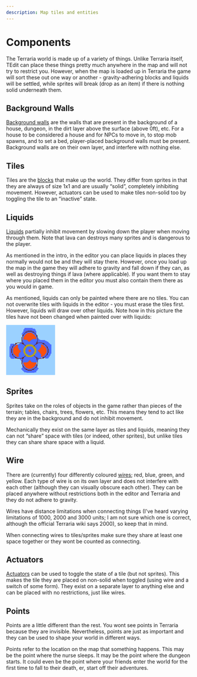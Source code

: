 ```yaml
---
description: Map tiles and entities
---
```


# Components

The Terraria world is made up of a variety of things. Unlike Terraria itself, TEdit can place these things pretty much anywhere in the map and will not try to restrict you. However, when the map is loaded up in Terraria the game will sort these out one way or another - gravity-adhering blocks and liquids will be settled, while sprites will break \(drop as an item\) if there is nothing solid underneath them.

## Background Walls

[Background walls](http://terraria.gamepedia.com/Wall) are the walls that are present in the background of a house, dungeon, in the dirt layer above the surface \(above 0ft\), etc. For a house to be considered a house and for NPCs to move in, to stop mob spawns, and to set a bed, player-placed background walls must be present. Background walls are on their own layer, and interfere with nothing else.

## Tiles

Tiles are the [blocks](http://terraria.gamepedia.com/Block) that make up the world. They differ from sprites in that they are always of size 1x1 and are usually “solid”, completely inhibiting movement. However, actuators can be used to make tiles non-solid too by toggling the tile to an “inactive” state.

## Liquids

[Liquids](http://terraria.gamepedia.com/Liquids) partially inhibit movement by slowing down the player when moving through them. Note that lava can destroys many sprites and is dangerous to the player.

As mentioned in the intro, in the editor you can place liquids in places they normally would not be and they will stay there. However, once you load up the map in the game they will adhere to gravity and fall down if they can, as well as destroying things if lava \(where applicable\). If you want them to stay where you placed them in the editor you must also contain them there as you would in game.

As mentioned, liquids can only be painted where there are no tiles. You can not overwrite tiles with liquids in the editor - you must erase the tiles first. However, liquids will draw over other liquids. Note how in this picture the tiles have not been changed when painted over with liquids:

![liquid](../.gitbook/assets/tedit_liquid_painting.png)

## Sprites

Sprites take on the roles of objects in the game rather than pieces of the terrain; tables, chairs, trees, flowers, etc. This means they tend to act like they are in the background and do not inhibit movement.

Mechanically they exist on the same layer as tiles and liquids, meaning they can not “share” space with tiles \(or indeed, other sprites\), but unlike tiles they can share share space with a liquid.

## Wire

There are \(currently\) four differently coloured [wires](http://terraria.gamepedia.com/Wire); red, blue, green, and yellow. Each type of wire is on its own layer and does not interfere with each other \(although they can visually obscure each other\). They can be placed anywhere without restrictions both in the editor and Terraria and they do not adhere to gravity.

Wires have distance limitations when connecting things \(I've heard varying limitations of 1000, 2000 and 3000 units; I am not sure which one is correct, although the official Terraria wiki says 2000\), so keep that in mind.

When connecting wires to tiles/sprites make sure they share at least one space together or they wont be counted as connecting.

## Actuators

[Actuators](http://terraria.gamepedia.com/Actuator) can be used to toggle the state of a tile \(but not sprites\). This makes the tile they are placed on non-solid when toggled \(using wire and a switch of some form\). They exist on a separate layer to anything else and can be placed with no restrictions, just like wires.

## Points

Points are a little different than the rest. You wont see points in Terraria because they are invisible. Nevertheless, points are just as important and they can be used to shape your world in different ways.

Points refer to the location on the map that something happens. This may be the point where the nurse sleeps. It may be the point where the dungeon starts. It could even be the point where your friends enter the world for the first time to fall to their death, er, start off their adventures.

